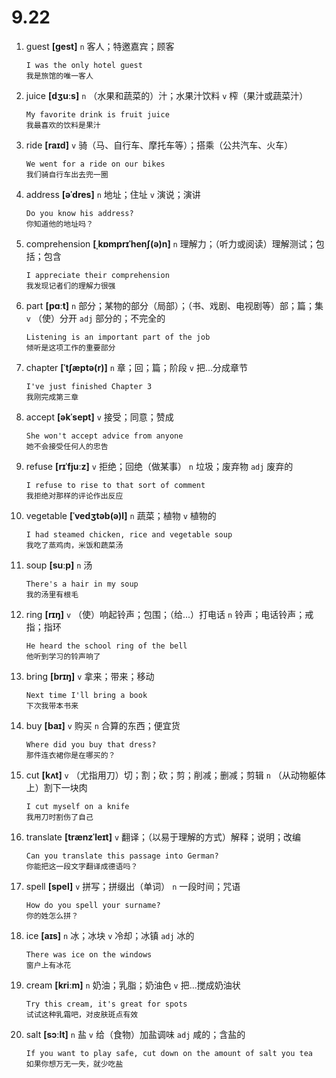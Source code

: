 # 9.22

1. guest **[ɡest]** `n` 客人；特邀嘉宾；顾客

   ```
   I was the only hotel guest
   我是旅馆的唯一客人
   ```

2. juice **[dʒuːs]** `n` （水果和蔬菜的）汁；水果汁饮料 `v` 榨（果汁或蔬菜汁）

   ```
   My favorite drink is fruit juice
   我最喜欢的饮料是果汁
   ```

3. ride **[raɪd]** `v` 骑（马、自行车、摩托车等）；搭乘（公共汽车、火车）

   ```
   We went for a ride on our bikes
   我们骑自行车出去兜一圈
   ```

4. address **[əˈdres]** `n` 地址；住址 `v` 演说；演讲

   ```
   Do you know his address?
   你知道他的地址吗？
   ```

5. comprehension **[ˌkɒmprɪˈhenʃ(ə)n]** `n` 理解力；（听力或阅读）理解测试；包括；包含

   ```
   I appreciate their comprehension
   我发现记者们的理解力很强
   ```

6. part **[pɑːt]** `n` 部分；某物的部分（局部）；（书、戏剧、电视剧等）部；篇；集 `v` （使）分开 `adj` 部分的；不完全的

   ```
   Listening is an important part of the job
   倾听是这项工作的重要部分
   ```

7. chapter **[ˈtʃæptə(r)]** `n` 章；回；篇；阶段 `v` 把...分成章节

   ```
   I've just finished Chapter 3
   我刚完成第三章
   ```

8. accept **[əkˈsept]** `v` 接受；同意；赞成

   ```
   She won't accept advice from anyone
   她不会接受任何人的忠告
   ```

9. refuse **[rɪˈfjuːz]** `v` 拒绝；回绝（做某事） `n` 垃圾；废弃物 `adj` 废弃的

   ```
   I refuse to rise to that sort of comment
   我拒绝对那样的评论作出反应
   ```

10. vegetable **[ˈvedʒtəb(ə)l]** `n` 蔬菜；植物 `v` 植物的

    ```
    I had steamed chicken, rice and vegetable soup
    我吃了蒸鸡肉，米饭和蔬菜汤
    ```

11. soup **[suːp]** `n` 汤

    ```
    There's a hair in my soup
    我的汤里有根毛
    ```

12. ring **[rɪŋ]** `v` （使）响起铃声；包围；（给...）打电话 `n` 铃声；电话铃声；戒指；指环

    ```
    He heard the school ring of the bell
    他听到学习的铃声响了
    ```

13. bring **[brɪŋ]** `v` 拿来；带来；移动

    ```
    Next time I'll bring a book
    下次我带本书来
    ```

14. buy **[baɪ]** `v` 购买 `n` 合算的东西；便宜货

    ```
    Where did you buy that dress?
    那件连衣裙你是在哪买的？
    ```

15. cut **[kʌt]** `v` （尤指用刀）切；割；砍；剪；削减；删减；剪辑 `n` （从动物躯体上）割下一块肉

    ```
    I cut myself on a knife
    我用刀时割伤了自己
    ```

16. translate **[trænzˈleɪt]** `v` 翻译；（以易于理解的方式）解释；说明；改编

    ```
    Can you translate this passage into German?
    你能把这一段文字翻译成德语吗？
    ```

17. spell **[spel]** `v` 拼写；拼缀出（单词） `n` 一段时间；咒语

    ```
    How do you spell your surname?
    你的姓怎么拼？
    ```

18. ice **[aɪs]** `n` 冰；冰块 `v` 冷却；冰镇 `adj` 冰的

    ```
    There was ice on the windows
    窗户上有冰花
    ```

19. cream **[kriːm]** `n` 奶油；乳脂；奶油色 `v` 把...搅成奶油状

    ```
    Try this cream, it's great for spots
    试试这种乳霜吧，对皮肤斑点有效
    ```

20. salt **[sɔːlt]** `n` 盐 `v` 给（食物）加盐调味 `adj` 咸的；含盐的

    ```
    If you want to play safe, cut down on the amount of salt you tea
    如果你想万无一失，就少吃盐
    ```

